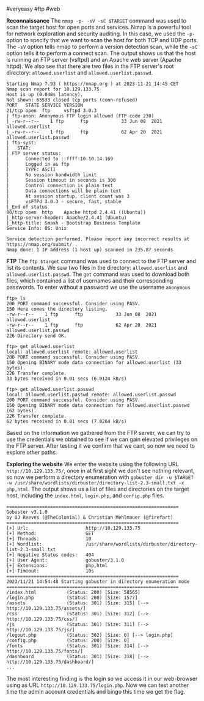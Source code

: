  #veryeasy 
 #ftp 
 #web 

**Reconnaissance**
The `nmap -p- -sV -sC $TARGET` command was used to scan the target host for open ports and services. Nmap is a powerful tool for network exploration and security auditing. In this case, we used the `-p-` option to specify that we want to scan the host for both TCP and UDP ports. The `-sV` option tells nmap to perform a version detection scan, while the `-sC` option tells it to perform a connect scan. The output shows us that the host is running an FTP server (vsftpd) and an Apache web server (Apache httpd). We also see that there are two files in the FTP server's root directory: `allowed.userlist` and `allowed.userlist.passwd`.
```
Starting Nmap 7.93 ( https://nmap.org ) at 2023-11-21 14:45 CET
Nmap scan report for 10.129.133.75
Host is up (0.048s latency).
Not shown: 65533 closed tcp ports (conn-refused)
PORT   STATE SERVICE VERSION
21/tcp open  ftp     vsftpd 3.0.3
| ftp-anon: Anonymous FTP login allowed (FTP code 230)
| -rw-r--r--    1 ftp      ftp            33 Jun 08  2021 allowed.userlist
|_-rw-r--r--    1 ftp      ftp            62 Apr 20  2021 allowed.userlist.passwd
| ftp-syst: 
|   STAT: 
| FTP server status:
|      Connected to ::ffff:10.10.14.169
|      Logged in as ftp
|      TYPE: ASCII
|      No session bandwidth limit
|      Session timeout in seconds is 300
|      Control connection is plain text
|      Data connections will be plain text
|      At session startup, client count was 3
|      vsFTPd 3.0.3 - secure, fast, stable
|_End of status
80/tcp open  http    Apache httpd 2.4.41 ((Ubuntu))
|_http-server-header: Apache/2.4.41 (Ubuntu)
|_http-title: Smash - Bootstrap Business Template
Service Info: OS: Unix

Service detection performed. Please report any incorrect results at https://nmap.org/submit/ .
Nmap done: 1 IP address (1 host up) scanned in 235.87 seconds
```

**FTP**
The `ftp $target` command was used to connect to the FTP server and list its contents. We saw two files in the directory: `allowed.userlist` and `allowed.userlist.passwd`. The `get` command was used to download both files, which contained a list of usernames and their corresponding passwords. To enter without a password we use the username `anonymous`
```
ftp> ls
200 PORT command successful. Consider using PASV.
150 Here comes the directory listing.
-rw-r--r--    1 ftp      ftp            33 Jun 08  2021 allowed.userlist
-rw-r--r--    1 ftp      ftp            62 Apr 20  2021 allowed.userlist.passwd
226 Directory send OK.

ftp> get allowed.userlist
local: allowed.userlist remote: allowed.userlist
200 PORT command successful. Consider using PASV.
150 Opening BINARY mode data connection for allowed.userlist (33 bytes).
226 Transfer complete.
33 bytes received in 0.01 secs (6.0124 kB/s)

ftp> get allowed.userlist.passwd
local: allowed.userlist.passwd remote: allowed.userlist.passwd
200 PORT command successful. Consider using PASV.
150 Opening BINARY mode data connection for allowed.userlist.passwd (62 bytes).
226 Transfer complete.
62 bytes received in 0.01 secs (7.0264 kB/s)
```

Based on the information we gathered from the FTP server, we can try to use the credentials we obtained to see if we can gain elevated privileges on the FTP server. After testing it we confirm that we cant, so now we need to explore other paths.

**Exploring the website**
We enter the website using the following URL  `http://10.129.133.75/`, once in at first sight we don't see nothing relevant, so now we perform a directory enumeration with `gobuster dir -u $TARGET -w /usr/share/wordlists/dirbuster/directory-list-2.3-small.txt -x php,html`. The output shows us a list of files and directories on the target host, including the `index.html`, `login.php`, and `config.php` files.

```
===============================================================
Gobuster v3.1.0
by OJ Reeves (@TheColonial) & Christian Mehlmauer (@firefart)
===============================================================
[+] Url:                     http://10.129.133.75
[+] Method:                  GET
[+] Threads:                 10
[+] Wordlist:                /usr/share/wordlists/dirbuster/directory-list-2.3-small.txt
[+] Negative Status codes:   404
[+] User Agent:              gobuster/3.1.0
[+] Extensions:              php,html
[+] Timeout:                 10s
===============================================================
2023/11/21 14:54:48 Starting gobuster in directory enumeration mode
===============================================================
/index.html           (Status: 200) [Size: 58565]
/login.php            (Status: 200) [Size: 1577] 
/assets               (Status: 301) [Size: 315] [--> http://10.129.133.75/assets/]
/css                  (Status: 301) [Size: 312] [--> http://10.129.133.75/css/]   
/js                   (Status: 301) [Size: 311] [--> http://10.129.133.75/js/]    
/logout.php           (Status: 302) [Size: 0] [--> login.php]                     
/config.php           (Status: 200) [Size: 0]                                     
/fonts                (Status: 301) [Size: 314] [--> http://10.129.133.75/fonts/] 
/dashboard            (Status: 301) [Size: 318] [--> http://10.129.133.75/dashboard/]
...
```
The most interesting finding is the login so we access it in our web-browser using as URL `http://10.129.133.75/login.php`. Now we can test another time the admin account credentials and bingo this time we get the flag.
